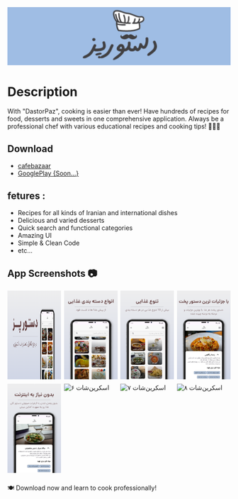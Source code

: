 ![App Screenshot](https://raw.githubusercontent.com/ShahramKhandagi/CookGuide/refs/heads/master/app/src/main/Mask%20Group%201.png)

# Description

 With "DastorPaz", cooking is easier than ever!
Have hundreds of recipes for food, desserts and sweets in one comprehensive application. Always be a professional chef with various educational recipes and cooking tips! 👨‍🍳🔥

## Download 
* [cafebazaar](https://cafebazaar.ir/app/ir.shahramkhandagi.cookguide)
* [GooglePlay {Soon...}]()

## fetures :
- Recipes for all kinds of Iranian and international dishes
- Delicious and varied desserts
- Quick search and functional categories
- Amazing UI
- Simple & Clean Code
- etc...

## App Screenshots 📷

<div style="display: flex; flex-wrap: wrap; justify-content: space-between;">
  <img src="app/src/main/1.png" alt="اسکرین‌شات ۱" style="width: 24%; margin-bottom: 10px;">
  <img src="app/src/main/2.png" alt="اسکرین‌شات ۲" style="width: 24%; margin-bottom: 10px;">
  <img src="app/src/main/3.png" alt="اسکرین‌شات ۳" style="width: 24%; margin-bottom: 10px;">
  <img src="app/src/main/4.png" alt="اسکرین‌شات ۴" style="width: 24%; margin-bottom: 10px;">
  <img src="app/src/main/5.png" alt="اسکرین‌شات ۵" style="width: 24%; margin-bottom: 10px;">
  <img src="app/src/main/6.png" alt="اسکرین‌شات ۶" style="width: 24%; margin-bottom: 10px;">
  <img src="app/src/main/7.png" alt="اسکرین‌شات ۷" style="width: 24%; margin-bottom: 10px;">
  <img src="app/src/main/8.png" alt="اسکرین‌شات ۸" style="width: 24%; margin-bottom: 10px;">
</div>

🍽️ Download now and learn to cook professionally!
